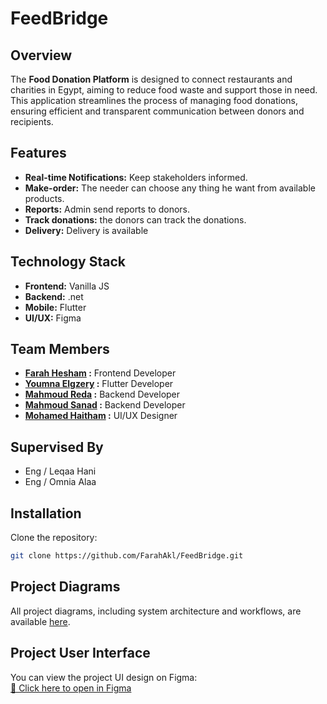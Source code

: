 # FeedBridge
## Overview
The **Food Donation Platform** is designed to connect restaurants and charities in Egypt, aiming to reduce food waste and support those in need. This application streamlines the process of managing food donations, ensuring efficient and transparent communication between donors and recipients.

## Features
- **Real-time Notifications:** Keep stakeholders informed.
- **Make-order:** The needer can choose any thing he want from available products.
- **Reports:** Admin send reports to donors.
- **Track donations:** the donors can track the donations.
- **Delivery:** Delivery is available

## Technology Stack
- **Frontend:** Vanilla JS
- **Backend:** .net
- **Mobile:** Flutter
- **UI/UX:** Figma


## Team Members
- **[Farah Hesham](https://github.com/FarahAkl) :** Frontend Developer
- **[Youmna Elgzery](https://github.com/youmnaabdelhamid1) :** Flutter Developer
- **[Mahmoud Reda](https://github.com/mahmoudreda4424) :** Backend Developer
- **[Mahmoud Sanad](https://github.com/Mahmoudssanad) :** Backend Developer
- **[Mohamed Haitham](https://www.behance.net/mohamedhitham2) :** UI/UX Designer

## Supervised By 

- Eng / Leqaa Hani
- Eng / Omnia Alaa

## Installation

Clone the repository:

   ```bash
   git clone https://github.com/FarahAkl/FeedBridge.git
   ```


## Project Diagrams
All project diagrams, including system architecture and workflows, are available [here](https://drive.google.com/drive/folders/1TWNhUg-o04Az9l5K5VQg8EfqfQ_7ZDqm?usp=drive_link).

## Project User Interface

You can view the project UI design on Figma:  
[🔗 Click here to open in Figma](https://www.figma.com/design/TvHBywRoAIyvOuRL00uNJv/Untitled?node-id=2-2&t=ICmbNTXVfEdkrRAc-1)



